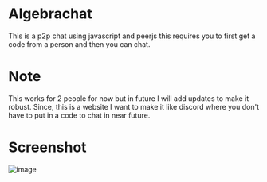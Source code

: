 # Algebrachat
This is a p2p chat using javascript and peerjs this requires you to first get a code from a person and then you can chat.

# Note
 This works for 2 people for now but in future I will add updates to make it robust.
Since, this is a website I want to make it like discord where you don't have to put in a code to chat in near future.
# Screenshot
![image](https://github.com/user-attachments/assets/d66894b1-4947-4011-a9bd-bfd3b81c2b11)

